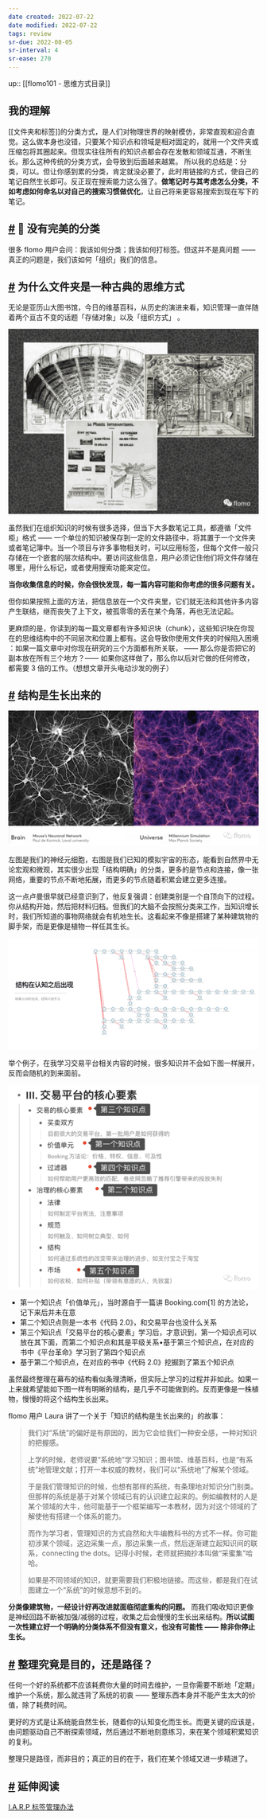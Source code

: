 ```yaml
---
date created: 2022-07-22
date modified: 2022-07-22
tags: review
sr-due: 2022-08-05
sr-interval: 4
sr-ease: 270
---
```

up:: [[flomo101 - 思维方式目录]]
## 我的理解
[[文件夹和标签]]的分类方式，是人们对物理世界的映射模仿，非常直观和迎合直觉。这么做本身也没错，只要某个知识点和领域是相对固定的，就用一个文件夹或压缩包将其圈起来。但现实往往所有的知识点都会存在发散和领域互通，不断生长。那么这种传统的分类方式，会导致到后面越来越累。
所以我的总结是：分类，可以。但让你感到累的分类，肯定就没必要了，此时用链接的方式，使自己的笔记自然生长即可。反正现在搜索能力这么强了。**做笔记时与其考虑怎么分类，不如考虑如何命名以对自己的搜索习惯做优化**，让自己将来更容易搜索到现在写下的笔记。

## [#](https://help.flomoapp.com/thinking/knowledge.html#%F0%9F%8C%B3-%E6%B2%A1%E6%9C%89%E5%AE%8C%E7%BE%8E%E7%9A%84%E5%88%86%E7%B1%BB) 🌳 没有完美的分类

很多 flomo 用户会问：我该如何分类；我该如何打标签。但这并不是真问题 —— 真正的问题是，我们该如何「组织」我们的信息。

## [#](https://help.flomoapp.com/thinking/knowledge.html#%E4%B8%BA%E4%BB%80%E4%B9%88%E6%96%87%E4%BB%B6%E5%A4%B9%E6%98%AF%E4%B8%80%E7%A7%8D%E5%8F%A4%E5%85%B8%E7%9A%84%E6%80%9D%E7%BB%B4%E6%96%B9%E5%BC%8F) **为什么文件夹是一种古典的思维方式**

无论是亚历山大图书馆，今日的维基百科，从历史的演进来看，知识管理一直伴随着两个亘古不变的话题「存储对象」以及「组织方式」 。

![pic via menimagerie.com](Extras/Media/pic_via_menimagerie.com.png)

虽然我们在组织知识的时候有很多选择，但当下大多数笔记工具，都遵循「文件柜」格式 —— 一个单位的知识被保存到一定的文件路径中，将其置于一个文件夹或者笔记簿中。当一个项目与许多事物相关时，可以应用标签，但每个文件一般只存储在一个嵌套的层次结构中。要访问这些信息，用户必须记住他们将文件存储在哪里，用什么标记，或者使用搜索功能来定位。

**当你收集信息的时候，你会很快发现，每一篇内容可能和你考虑的很多问题有关。**

但你如果按照上面的方法，把信息放在一个文件夹里，它们就无法和其他许多内容产生联结，继而丧失了上下文，被孤零零的丢在某个角落，再也无法记起。

更麻烦的是，你读到的每一篇文章都有许多知识块（chunk），这些知识块在你现在的思维结构中的不同层次和位置上都有。这会导致你使用文件夹的时候陷入困境 ：如果一篇文章中对你现在研究的三个方面都有所关联， —— 那么你是否把它的副本放在所有三个地方？—— 如果你这样做了，那么你以后对它做的任何修改，都需要 3 倍的工作。（想想文章开头电动沙发的例子）

## [#](https://help.flomoapp.com/thinking/knowledge.html#%E7%BB%93%E6%9E%84%E6%98%AF%E7%94%9F%E9%95%BF%E5%87%BA%E6%9D%A5%E7%9A%84) **结构是生长出来的**

![pic via visualcomplexity.com](Extras/Media/pic_via_visualcomplexity.com.png)

左图是我们的神经元细胞，右图是我们已知的模拟宇宙的形态，能看到自然界中无论宏观和微观，其实很少出现「结构明确」的分类，更多的是节点和连接，像一张网络，重要的节点不断地拓展，而更多的节点随着积累会建立更多连接。

这一点卢曼很早就已经意识到了，他反复强调：创建类别是一个自顶向下的过程。你从结构开始，然后把材料归档。但我们的大脑不会按照分类来工作，当知识增长时，我们所知道的事物网络就会有机地生长。这看起来不像是搭建了某种建筑物的脚手架，而是更像是植物一样任其生长。

![](Extras/Media/images-284.png)

举个例子，在我学习交易平台相关内容的时候，很多知识并不会如下图一样展开，反而会随机的到来面前。

![](Extras/Media/images-285.png)

- 第一个知识点「价值单元」，当时源自于一篇讲 Booking.com\[1\] 的方法论，记下来后并未在意
- 第二个知识点则是一本书《代码 2.0》，和交易平台也没什么关系
- 第三个知识点「交易平台的核心要素」学习后，才意识到，第一个知识点可以放在其下面，而第二个知识点和其是平级关系•基于第三个知识点，在对应的书中《平台革命》学习到了第四个知识点
- 基于第二个知识点，在对应的书中《代码 2.0》挖掘到了第五个知识点

虽然最终整理在幕布的结构看似条理清晰，但实际上学习的过程并非如此。如果一上来就希望能如下图一样有明晰的结构，是几乎不可能做到的。反而更像是一株植物，慢慢的将这个结构生长出来。

flomo 用户 Laura 讲了一个关于「知识的结构是生长出来的」的故事：

> 我们对“系统”的偏好是有原因的，因为它会给我们一种安全感，一种对知识的把握感。
>
> 上学的时候，老师说要“系统地”学习知识；图书馆、维基百科，也是“有系统”地管理文献；打开一本权威的教材，我们可以“系统地”了解某个领域。
>
> 于是我们管理知识的时候，也想有那样的系统，有条理地对知识分门别类。  
> 但那样的系统是基于对某个领域已有的认识建立起来的。例如编教材的人是某个领域的大牛，他可能基于一个框架编写一本教材，因为对这个领域的了解使他有搭建一个体系的能力。
>
> 而作为学习者，管理知识的方式自然和大牛编教科书的方式不一样。你可能初涉某个领域，这边采集一点，那边采集一点，然后逐渐建立起知识间的联系，connecting the dots。记得小时候，老师就把摘抄本叫做“采蜜集”哈哈。
>
> 如果是不同领域的知识，就更需要我们积极地链接。而这些，都是我们在试图建立一个“系统”的时候意想不到的。

**分类像建筑物，一经设计好再改进就面临彻底重构的问题。** 而我们吸收知识更像是神经回路不断被加强/减弱的过程，收集之后会慢慢的生长出来结构。**所以试图一次性建立好一个明确的分类体系不但没有意义，也没有可能性 —— 除非你停止生长。**

## [#](https://help.flomoapp.com/thinking/knowledge.html#%E6%95%B4%E7%90%86%E7%A9%B6%E7%AB%9F%E6%98%AF%E7%9B%AE%E7%9A%84-%E8%BF%98%E6%98%AF%E8%B7%AF%E5%BE%84) **整理究竟是目的，还是路径？**

任何一个好的系统都不应该耗费你大量的时间去维护，一旦你需要不断地「定期」维护一个系统，那么就违背了系统的初衷 —— 整理东西本身并不能产生太大的价值，除了耗费时间。

更好的方式是让系统能自然生长，随着你的认知变化而生长。而更关键的应该是，由问题驱动自己不断探索领域，然后通过不断地刻意练习，来在某个领域积累知识的复利。

整理只是路径，而非目的；真正的目的在于，我们在某个领域又进一步精进了。

## [#](https://help.flomoapp.com/thinking/knowledge.html#%E5%BB%B6%E4%BC%B8%E9%98%85%E8%AF%BB) 延伸阅读

[I.A.R.P 标签管理办法](https://help.flomoapp.com/thinking/no-classification/iarp.html)
